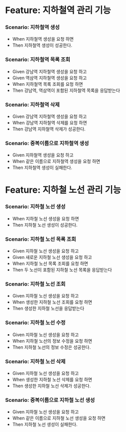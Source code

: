 # Feature: 지하철역 관리 기능

### Scenario: 지하철역 생성

* When 지하철역 생성을 요청 하면
* Then 지하철역 생성이 성공한다.

### Scenario: 지하철역 목록 조회

* Given 강남역 지하철역 생성을 요청 하고
* Given 역삼역 지하철역 생성을 요청 하고
* When 지하철역 목록 조회를 요청 하면
* Then 강남역, 역삼역이 포함된 지하철역 목록을 응답받는다

### Scenario: 지하철역 삭제

* Given 강남역 지하철역 생성을 요청 하고
* When 강남역 지하철역 삭제를 요청 하면
* Then 강남역 지하철역 삭제가 성공한다.

### Scenario: 중복이름으로 지하철역 생성

* Given 지하철역 생성을 요청 하고
* When 같은 이름으로 지하철역 생성을 요청 하면
* Then 지하철역 생성이 실패한다.

# Feature: 지하철 노선 관리 기능

### Scenario: 지하철 노선 생성
* When 지하철 노선 생성을 요청 하면
* Then 지하철 노선 생성이 성공한다.

### Scenario: 지하철 노선 목록 조회
* Given 지하철 노선 생성을 요청 하고
* Given 새로운 지하철 노선 생성을 요청 하고
* When 지하철 노선 목록 조회를 요청 하면
* Then 두 노선이 포함된 지하철 노선 목록을 응답받는다

### Scenario: 지하철 노선 조회
* Given 지하철 노선 생성을 요청 하고
* When 생성한 지하철 노선 조회를 요청 하면
* Then 생성한 지하철 노선을 응답받는다

### Scenario: 지하철 노선 수정
* Given 지하철 노선 생성을 요청 하고
* When 지하철 노선의 정보 수정을 요청 하면
* Then 지하철 노선의 정보 수정은 성공한다.

### Scenario: 지하철 노선 삭제
* Given 지하철 노선 생성을 요청 하고
* When 생성한 지하철 노선 삭제를 요청 하면
* Then 생성한 지하철 노선 삭제가 성공한다.

### Scenario: 중복이름으로 지하철 노선 생성
* Given 지하철 노선 생성을 요청 하고
* When 같은 이름으로 지하철 노선 생성을 요청 하면
* Then 지하철 노선 생성이 실패한다.